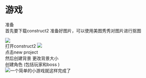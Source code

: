 
#  游戏    
准备  
首先要下载construct2
准备好图片，可以使用美图秀秀对图片进行抠图  

![](http://ww4.sinaimg.cn/large/005X4kGljw1ep0vepx79tj30go09e0v6.jpg)    
打开construct2 
![](https://static2.scirra.net/images/fresh/c2/gallery/fullsize/jpg/start-page-01.jpg)  
点击new project  
然后创建背景
更改背景大小  
创建角色  (包括玩家和boss
)  
![](https://s4.51cto.com/wyfs02/M01/9F/BF/wKioL1mekpjCA456AAdVL03BwMk308.gif-s_4170006222.gif)一个简单的小游戏就这样完成了
